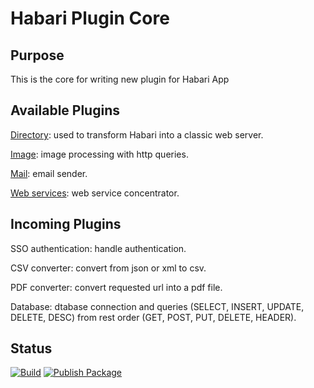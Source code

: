 # Habari Plugin Core
## Purpose
This is the core for writing new plugin for Habari App

## Available Plugins
[Directory](https://github.com/Qazima/habari-plugin-directory): used to transform Habari into a classic web server.

[Image](https://github.com/Qazima/habari-plugin-image): image processing with http queries.

[Mail](https://github.com/Qazima/habari-plugin-mail): email sender.

[Web services](https://github.com/Qazima/habari-plugin-webservices): web service concentrator.

## Incoming Plugins

SSO authentication: handle authentication.

CSV converter: convert from json or xml to csv.

PDF converter: convert requested url into a pdf file.

Database: dtabase connection and queries (SELECT, INSERT, UPDATE, DELETE, DESC) from rest order (GET, POST, PUT, DELETE, HEADER).

## Status
[![Build](https://github.com/Qazima/habari-plugin-core/actions/workflows/maven-build.yml/badge.svg?branch=master)](https://github.com/Qazima/habari-plugin-core/actions/workflows/maven-build.yml)
[![Publish Package](https://github.com/Qazima/habari-plugin-core/actions/workflows/maven-publish-package.yml/badge.svg?branch=0.1)](https://github.com/Qazima/habari-plugin-core/actions/workflows/maven-publish-package.yml)
